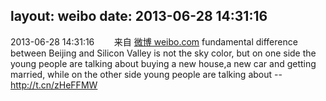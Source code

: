 layout: weibo
date: 2013-06-28 14:31:16
---
2013-06-28 14:31:16  &nbsp;&nbsp;&nbsp;&nbsp;&nbsp;&nbsp; 来自 <a href="http://weibo.com/" rel="nofollow">微博 weibo.com</a>
fundamental difference between Beijing and Silicon Valley is not the sky color, but on one side the young people are talking about buying a new house,a new car and getting married, while on the other side young people are talking about -- http://t.cn/zHeFFMW ​​​

